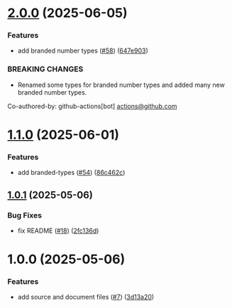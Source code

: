 # [2.0.0](https://github.com/noshiro-pf/ts-type-forge/compare/v1.1.0...v2.0.0) (2025-06-05)

### Features

- add branded number types ([#58](https://github.com/noshiro-pf/ts-type-forge/issues/58)) ([647e903](https://github.com/noshiro-pf/ts-type-forge/commit/647e90329740dffccdcf2c10a0bb27972b1e64e0))

### BREAKING CHANGES

- Renamed some types for branded number types and added many new branded number types.

Co-authored-by: github-actions[bot] <actions@github.com>

# [1.1.0](https://github.com/noshiro-pf/ts-type-forge/compare/v1.0.1...v1.1.0) (2025-06-01)

### Features

- add branded-types ([#54](https://github.com/noshiro-pf/ts-type-forge/issues/54)) ([86c462c](https://github.com/noshiro-pf/ts-type-forge/commit/86c462c2046b6b8bc3d1476e5fa0fab91b475620))

## [1.0.1](https://github.com/noshiro-pf/ts-type-forge/compare/v1.0.0...v1.0.1) (2025-05-06)

### Bug Fixes

- fix README ([#18](https://github.com/noshiro-pf/ts-type-forge/issues/18)) ([2fc136d](https://github.com/noshiro-pf/ts-type-forge/commit/2fc136d2e66cd7be2eaeada33bcabfbb72045f47))

# 1.0.0 (2025-05-06)

### Features

- add source and document files ([#7](https://github.com/noshiro-pf/ts-type-forge/issues/7)) ([3d13a20](https://github.com/noshiro-pf/ts-type-forge/commit/3d13a20513afd4b164ca344293c5bae0e6e04b22))
